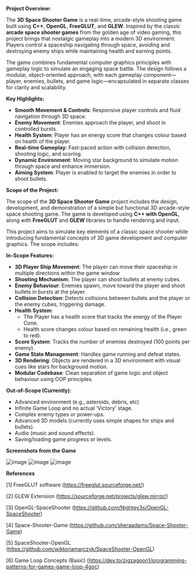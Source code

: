 **Project Overview:**

The **3D Space Shooter Game** is a real-time, arcade-style shooting game built using **C++**, **OpenGL**, **FreeGLUT**, and **GLEW**. Inspired by the classic **arcade space shooter games** from the golden age of video gaming, this project brings that nostalgic gameplay into a modern 3D environment. Players control a spaceship navigating through space, avoiding and destroying enemy ships while maintaining health and earning points.

The game combines fundamental computer graphics principles with gameplay logic to simulate an engaging space battle. The design follows a modular, object-oriented approach, with each gameplay component—player, enemies, bullets, and game logic—encapsulated in separate classes for clarity and scalability.

**Key Highlights:**

- **Smooth Movement & Controls**: Responsive player controls and fluid navigation through 3D space.
- **Enemy Movement**: Enemies approach the player, and shoot in controlled bursts.
- **Health System**: Player has an energy score that changes colour based on health of the player.
- **Real-time Gameplay**: Fast-paced action with collision detection, shooting logic, and scoring.
- **Dynamic Environment**: Moving star background to simulate motion through space and enhance immersion.
- **Aiming System**: Player is enabled to target the enemies in order to shoot bullets.

**Scope of the Project:**

The scope of the **3D Space Shooter Game** project includes the design, development, and demonstration of a simple but functional 3D arcade-style space shooting game. The game is developed using **C++ with OpenGL**, along with **FreeGLUT** and **GLEW** libraries to handle rendering and input.

This project aims to simulate key elements of a classic space shooter while introducing fundamental concepts of 3D game development and computer graphics. The scope includes:

**In-Scope Features:**

- **3D Player Ship Movement**: The player can move their spaceship in multiple directions within the game window
- **Shooting Mechanism**: The player can shoot bullets at enemy cubes.
- **Enemy Behaviour**: Enemies spawn, move toward the player and shoot bullets in bursts at the player.
- **Collision Detection**: Detects collisions between bullets and the player or the enemy cubes, triggering damage.
- **Health System**:
  - The Player has a health score that tracks the energy of the Player Cone.
  - Health score changes colour based on remaining health (i.e., green to red).
- **Score System**: Tracks the number of enemies destroyed (100 points per enemy).
- **Game State Management**: Handles game running and defeat states.
- **3D Rendering**: Objects are rendered in a 3D environment with visual cues like stars for background motion.
- **Modular Codebase**: Clean separation of game logic and object behaviour using OOP principles.

**Out-of-Scope (Currently):**

- Advanced environment (e.g., asteroids, debris, etc)
- Infinite Game Loop and no actual ‘Victory’ stage.
- Complex enemy types or power-ups.
- Advanced 3D models (currently uses simple shapes for ships and bullets).
- Audio (music and sound effects).
- Saving/loading game progress or levels.

**Screenshots from the Game**

![image](https://github.com/user-attachments/assets/cbc9bd90-5951-4e71-a628-9097b7ddbedf)
![image](https://github.com/user-attachments/assets/7a456657-8201-4762-8fdc-f66bcac01f90)
![image](https://github.com/user-attachments/assets/a7690819-9470-49c5-8542-a63407ea0f81)

**References**

\[1\] FreeGLUT software (<https://freeglut.sourceforge.net/>)

\[2\] GLEW Extension (<https://sourceforge.net/projects/glew.mirror/>)

\[3\] OpenGL-SpaceShooter (<https://github.com/Nightey3s/OpenGL-SpaceShooter>)

\[4\] Space-Shooter-Game (<https://github.com/sheraadams/Space-Shooter-Game>)

\[5\] SpaceShooter-OpenGL (<https://github.com/wiktoriamarczyk/SpaceShooter-OpenGL>)

\[6\] Game Loop Concepts (Basic) (<https://dev.to/zigzagoon1/programming-patterns-for-games-game-loop-4goc>)


